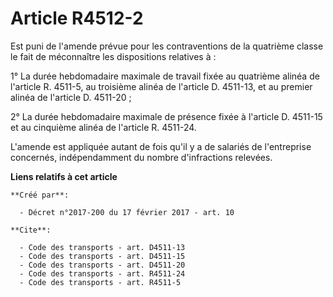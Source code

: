 # Article R4512-2

Est puni de l'amende prévue pour les contraventions de la quatrième classe le fait de méconnaître les dispositions relatives
à : 

1° La durée hebdomadaire maximale de travail fixée au quatrième alinéa de l'article R. 4511-5, au troisième alinéa de
l'article D. 4511-13, et au premier alinéa de l'article D. 4511-20 ; 

2° La durée hebdomadaire maximale de présence fixée à l'article D. 4511-15 et au cinquième alinéa de l'article R. 4511-24. 

L'amende est appliquée autant de fois qu'il y a de salariés de l'entreprise concernés, indépendamment du nombre d'infractions
relevées.

**Liens relatifs à cet article**

	**Créé par**:

	  - Décret n°2017-200 du 17 février 2017 - art. 10

	**Cite**:

	  - Code des transports - art. D4511-13
	  - Code des transports - art. D4511-15
	  - Code des transports - art. D4511-20
	  - Code des transports - art. R4511-24
	  - Code des transports - art. R4511-5
